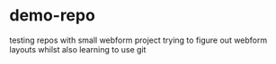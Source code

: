 # demo-repo
testing repos with small webform project
trying to figure out webform layouts whilst also learning to use git
